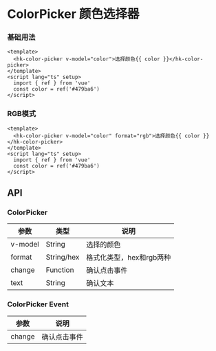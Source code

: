 <!-- Created by WANGHONGKANG on 2021/6/28. -->

# ColorPicker 颜色选择器

### 基础用法

```vue demo
<template>
  <hk-color-picker v-model="color">选择颜色{{ color }}</hk-color-picker>
</template>
<script lang="ts" setup>
  import { ref } from 'vue'
  const color = ref('#479ba6')
</script>

```

### RGB模式

```vue demo
<template>
  <hk-color-picker v-model="color" format="rgb">选择颜色{{ color }}</hk-color-picker>
</template>
<script lang="ts" setup>
  import { ref } from 'vue'
  const color = ref('#479ba6')
</script>

```

## API

### ColorPicker

|参数|类型|说明|
|----------|--------------|--------|
|v-model        | String         |选择的颜色|
|format         | String/hex     |格式化类型，hex和rgb两种|
|change         | Function       |确认点击事件|
|text           | String         |确认文本|

### ColorPicker Event

|参数|说明|
|----------|--------------|
|change         |确认点击事件|
